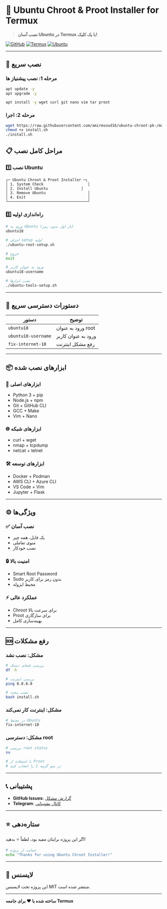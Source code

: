 # 🐧 Ubuntu Chroot & Proot Installer for Termux

> **نصب آسان Ubuntu در Termux با یک کلیک!**

[![GitHub](https://img.shields.io/badge/GitHub-Repository-blue?style=flat&logo=github)](https://github.com/amirmsoud16/ubuntu-chroot-pk-)
[![Termux](https://img.shields.io/badge/Termux-Compatible-green?style=flat&logo=android)](https://termux.dev/)
[![Ubuntu](https://img.shields.io/badge/Ubuntu-18.04%20%7C%2020.04%20%7C%2022.04%20%7C%2024.04-orange?style=flat&logo=ubuntu)](https://ubuntu.com/)

---

## 🚀 نصب سریع
### مرحله 1: نصب پیشنیاز ها 
```bash
apt update -y
apt upgrade -y
```

```bash
apt install -y wget curl git nano vim tar proot
```
### مرحله 2: اجرا 
```bash
wget https://raw.githubusercontent.com/amirmsoud16/ubuntu-chroot-pk-/main/install.sh
chmod +x install.sh
./install.sh
```

## 📋 مراحل کامل نصب

### 1️⃣ **نصب Ubuntu**

```
┌─ Ubuntu Chroot & Proot Installer ─┐
│ 1. System Check                    │
│ 2. Install Ubuntu               │
│ 3. Remove Ubuntu                   │
│ 4. Exit                            │
└────────────────────────────────────┘
```
### 5️⃣ **راه‌اندازی اولیه**
```bash
# ورود به Ubuntu (بار اول بدون رمز)
ubuntu18

# اجرای setup اولیه
./ubuntu-root-setup.sh

# خروج
exit

# ورود به عنوان کاربر
ubuntu18-username

# نصب ابزارها
./ubuntu-tools-setup.sh
```

---

## 🎯 دستورات دسترسی سریع

| دستور | توضیح |
|-------|-------|
| `ubuntu18` | ورود به عنوان root |
| `ubuntu18-username` | ورود به عنوان کاربر |
| `fix-internet-18` | رفع مشکل اینترنت |

---

## 📦 ابزارهای نصب شده

### 🔧 **ابزارهای اصلی**
- Python 3 + pip
- Node.js + npm
- Git + GitHub CLI
- GCC + Make
- Vim + Nano

### 🌐 **ابزارهای شبکه**
- curl + wget
- nmap + tcpdump
- netcat + telnet

### 🛠️ **ابزارهای توسعه**
- Docker + Podman
- AWS CLI + Azure CLI
- VS Code + Vim
- Jupyter + Flask

---

## ⚙️ ویژگی‌ها

### ✅ **نصب آسان**
- یک فایل، همه چیز
- منوی تعاملی
- نصب خودکار

### 🔒 **امنیت بالا**
- Smart Root Password
- Sudo بدون رمز برای کاربر
- محیط ایزوله

### ⚡ **عملکرد عالی**
- Chroot برای سرعت بالا
- Proot برای سازگاری
- بهینه‌سازی کامل

---

## 🆘 رفع مشکلات

### **مشکل: نصب نشد**
```bash
# بررسی فضای دیسک
df -h

# بررسی اینترنت
ping 8.8.8.8

# نصب مجدد
bash install.sh
```

### **مشکل: اینترنت کار نمی‌کند**
```bash
# در محیط Ubuntu
fix-internet-18
```

### **مشکل: دسترسی root**
```bash
# بررسی root status
su

# یا استفاده از Proot
# در منو گزینه 2 را انتخاب کنید
```

---

## 📞 پشتیبانی

- **GitHub Issues**: [گزارش مشکل](https://github.com/amirmsoud16/ubuntu-chroot-pk-/issues)
- **Telegram**: [کانال پشتیبانی](https://t.me/ubuntu_chroot_support)

---

## ⭐ ستاره‌دهی

اگر این پروژه برایتان مفید بود، لطفاً ⭐ بدهید!

```bash
# حمایت از پروژه
echo "Thanks for using Ubuntu Chroot Installer!"
```

---

## 📄 لایسنس

این پروژه تحت لایسنس MIT منتشر شده است.

---

**ساخته شده با ❤️ برای جامعه Termux** 
